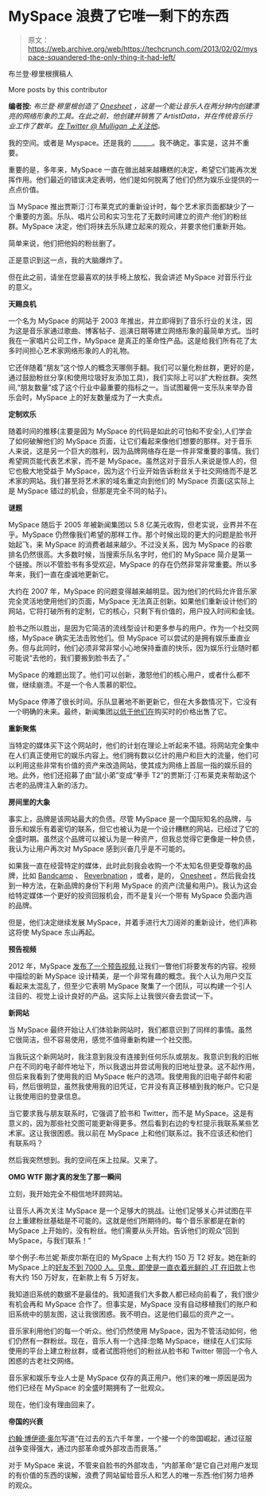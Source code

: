 # MySpace 浪费了它唯一剩下的东西

> 原文：<https://web.archive.org/web/https://techcrunch.com/2013/02/02/myspace-squandered-the-only-thing-it-had-left/>

布兰登·穆里根撰稿人

More posts by this contributor

**编者按:** *布兰登·穆里根创造了 [Onesheet](https://web.archive.org/web/20230325165107/http://onesheet.com/) ，这是一个能让音乐人在两分钟内创建漂亮的网络形象的工具。在此之前，他创建并销售了 ArtistData，并在传统音乐行业工作了数年。[在 Twitter @ Mulligan 上关注他](https://web.archive.org/web/20230325165107/http://twitter.com/mulligan)。*

我的空间。或者是 Myspace。还是我的 ______。我不确定。事实是，这并不重要。

重要的是，多年来，MySpace 一直在做出越来越糟糕的决定，希望它们能再次发挥作用。他们最近的错误决定表明，他们是如何脱离了他们仍然为娱乐业提供的一点点价值。

当 MySpace 推出贾斯汀·汀布莱克式的重新设计时，每个艺术家页面都缺少了一个重要的方面。乐队、唱片公司和实习生花了无数时间建立的资产:他们的粉丝群。MySpace 决定，他们将抹去乐队建立起来的观众，并要求他们重新开始。

简单来说，他们把他妈的粉丝删了。

正是意识到这一点，我的大脑爆炸了。

但在此之前，请坐在您最喜欢的扶手椅上放松，我会讲述 MySpace 对音乐行业的意义。

**天赐良机**

一个名为 MySpace 的网站于 2003 年推出，并立即得到了音乐行业的关注，因为这是音乐家通过歌曲、博客帖子、巡演日期等建立网络形象的最简单方式。当时我在一家唱片公司工作，MySpace 是真正的革命性产品。这是给我们所有花了太多时间担心艺术家网络形象的人的礼物。

它还伴随着“朋友”这个惊人的概念天哪侧手翻。我们可以量化粉丝群，更好的是，通过鼓励粉丝分享(和使用垃圾好友添加工具)，我们实际上可以扩大粉丝群。突然间,“朋友数量”成了这个行业中最重要的指标之一。当试图雇佣一支乐队来举办音乐会时，MySpace 上的好友数量成为了一大卖点。

**定制欢乐**

随着时间的推移(主要是因为 MySpace 的代码是如此的可怕和不安全),人们学会了如何破解他们的 MySpace 页面，让它们看起来像他们想要的那样。对于音乐人来说，这是另一个巨大的胜利，因为品牌网络存在是一件非常重要的事情。我们希望网页能代表艺术家，而不是 MySpace。虽然这对于音乐人来说是惊人的，但它也极大地受益于 MySpace，因为这个行业开始告诉粉丝关于社交网络而不是艺术家的网站。我们甚至将艺术家的域名重定向到他们的 MySpace 页面(这实际上是 MySpace 错过的机会，但那是完全不同的帖子)。

**谜题**

MySpace 随后于 2005 年被新闻集团以 5.8 亿美元收购，但老实说，业界并不在乎。MySpace 仍然像我们希望的那样工作。那个时候出现的更大的问题是脸书开始起飞，来 MySpace 的消费者越来越少。不过没关系，因为 MySpace 的谷歌排名仍然很高。大多数时候，当搜索乐队名字时，他们的 MySpace 简介是第一个链接。所以不管脸书有多受欢迎，MySpace 的存在仍然非常非常重要。所以多年来，我们一直在虔诚地更新它。

大约在 2007 年，MySpace 的问题变得越来越明显。因为他们的代码允许音乐家完全灵活地使用他们的页面，MySpace 无法真正创新。如果他们重新设计他们的网站，它将打破所有的定制，它的核心，只剩下有价值的，用户投入时间和金钱。

脸书之所以胜出，是因为它简洁的流线型设计和更多参与的用户。作为一个社交网络，MySpace 确实无法击败他们。但 MySpace 可以尝试的是拥有娱乐垂直业务。但与此同时，他们必须非常非常小心地保持垂直的快乐，因为娱乐行业随时都可能说“去他的，我们要搬到脸书去了。”

MySpace 的难题出现了。他们可以创新，激怒他们的核心用户，或者什么都不做，继续崩溃。不是一个令人羡慕的职位。

MySpace 停滞了很长时间。乐队显著地不断更新它，但在大多数情况下，它没有一个明确的未来。最终，新闻集团[以低于他们在](https://web.archive.org/web/20230325165107/https://techcrunch.com/2011/06/29/myspace-goes-to-specific-media-for-35m-ceo-is-out-press-release/)购买时的价格出售了它。

**重新聚焦**

当特定的媒体买下这个网站时，他们的计划在理论上听起来不错。将网站完全集中在人们真正使用它的娱乐内容上。他们拥有数以亿计的用户和巨大的流量，他们可以利用这些非常有价值的资产来改造网站，使其成为网络上首屈一指的娱乐目的地。此外，他们还招募了由“鼠小弟”变成“拳手 T2”的贾斯汀·汀布莱克来帮助这个古老的品牌注入新的活力。

**房间里的大象**

事实上，品牌是该网站最大的负债。尽管 MySpace 是一个国际知名的品牌，与音乐和娱乐有着密切的联系，但它也被认为是一个设计糟糕的网站，已经过了它的全盛时期。虽然这个品牌可以被认为是一种资产，但我总觉得它更像是一种负债，我认为让用户再次对 MySpace 感到兴奋几乎是不可能的。

如果我一直在经营特定的媒体，此时此刻我会收购一个不太知名但更受尊敬的品牌，比如 [Bandcamp](https://web.archive.org/web/20230325165107/http://bandcamp.com/) 、 [Reverbnation](https://web.archive.org/web/20230325165107/http://reverbnation.com/) ，或者，是的， [Onesheet](https://web.archive.org/web/20230325165107/http://onesheet.com/) 。然后我会找到一种方法，在新品牌的身份下利用 MySpace 的资产(流量和用户)。我认为这会给特定媒体一个更好的投资回报机会，而不是复兴一个带有 MySpace 负面内涵的品牌。

但是，他们决定继续发展 MySpace，并着手进行大刀阔斧的重新设计，他们声称这将使 MySpace 东山再起。

**预告视频**

2012 年，MySpace [发布了一个预告视频](https://web.archive.org/web/20230325165107/https://techcrunch.com/2012/09/24/the-mere-existence-of-a-new-myspace-makes-me-want-to-hurl-just-let-it-go/),让我们一瞥他们将要发布的内容。视频中描绘的新 MySpace 设计精美，是一个非常有趣的概念。我个人认为用户交互看起来太混乱了，但至少它表明 MySpace 聚集了一个团队，可以构建一个引人注目的、视觉上设计良好的产品。这实际上让我很兴奋去尝试一下。

**新网站**

当 MySpace 最终开始让人们体验新网站时，我们都意识到了同样的事情。虽然它很简洁，但不容易使用，感觉不值得重新构建一个社交图。

当我玩这个新网站时，我注意到我没有连接到任何乐队或朋友。我意识到我的旧帐户在不同的电子邮件地址下，所以我退出并尝试用我的旧地址登录。这不起作用，但后来我看到了使用我的旧 MySpace 帐户的选项。我使用我的旧电子邮件和密码，然后很明显，虽然我使用我的旧凭证，它并没有真正移植到我的帐户。它只是让我使用旧的登录信息。

当它要求我与朋友联系时，它强调了脸书和 Twitter，而不是 MySpace。这是有意义的，因为那些社交图可能更新得更多。然后看到右边的专栏提示我联系某些艺术家。这让我很困惑。我以前在 MySpace 上和他们联系过。我不应该还和他们有联系吗？

然后我突然想到。我的空间在床上拉屎。又来了。

**OMG WTF 刚才真的发生了那一瞬间**

立刻，我开始完全不相信地环顾网站。

让音乐人再次关注 MySpace 是一个足够大的挑战。让他们足够关心并试图在平台上重建粉丝基础是不可能的。这就是他们所期待的。每个音乐家都是在新的 MySpace 上开始的，没有粉丝。他们需要从头开始。告诉他们的观众“回到 MySpace，与我们联系！”

举个例子:布兰妮·斯皮尔斯在旧的 MySpace 上有大约 150 万 T2 好友。她在新的 MySpace 上的[好友不到 7000 人。见鬼，即使是一直衣着光鲜的 JT 在旧款](https://web.archive.org/web/20230325165107/https://new.myspace.com/britneyspears)上也有大约 150 万好友，在新款上有 5 万好友。

我知道旧系统的数据不是最佳的。我知道我们大多数人都已经向前看了，我们很少有机会再和 MySpace 合作了。但事实是，MySpace 没有自动移植我们的账户和旧系统中的朋友图，这让我很困惑。我不明白。这是他们最后的资产之一。

音乐家利用他们的每一个听众。他们仍然使用 MySpace，因为不管活动如何，他们仍然有一群粉丝。现在，音乐人有一个选择:忽略 MySpace，继续在人们实际使用的平台上建立粉丝群，或者试图将他们的粉丝从脸书和 Twitter 带回一个令人困惑的古老社交网络。

音乐家和娱乐专业人士是 MySpace 仅存的真正用户。他们来的唯一原因是因为他们已经在 MySpace 的全盛时期拥有了一批观众。

现在，他们没有理由回来了。

**帝国的兴衰**

[约翰·博伊德·奥尔](https://web.archive.org/web/20230325165107/http://en.wikipedia.org/wiki/John_Boyd_Orr,_1st_Baron_Boyd-Orr)写道“在过去的五六千年里，一个接一个的帝国崛起，通过征服战争变得强大，通过内部革命或外部攻击而衰落。”

对于 MySpace 来说，不管来自脸书的外部攻击，“内部革命”是它自己对用户发现的有价值的东西的误解，浪费了网站留给音乐人和艺人的唯一东西:他们努力培养的观众。